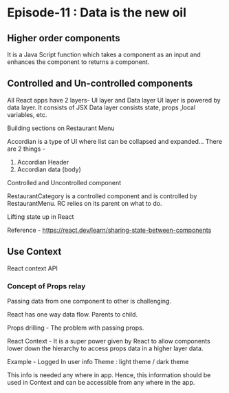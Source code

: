 # Episode-11 : Data is the new oil

## Higher order components

It is a Java Script function which takes a component as an input and enhances the component to returns a component. 

## Controlled and Un-controlled components

All React apps have 2 layers- UI layer and Data layer
UI layer is powered by data layer. It consists of JSX
Data layer consists state, props ,local variables, etc.

Building sections on Restaurant Menu 

Accordian is a type of UI where list can be collapsed and expanded...
There are 2 things - 
1. Accordian Header
2. Accordian data (body)

Controlled and Uncontrolled component

RestaurantCategory is a controlled component and is controlled by RestaurantMenu.
RC relies on its parent on what to do. 

Lifting state up in React 

Reference - https://react.dev/learn/sharing-state-between-components

## Use Context 

React context API

### Concept of Props relay

Passing data from one component to other is challenging.

React has one way data flow.
Parents to child. 

Props drilling - The problem with passing props.

React Context - It is a super power given by React to allow components lower down the hierarchy to
access props data in a higher layer data. 

Example - Logged In user info
Theme : light theme / dark theme 

This info is needed any where in app. Hence, this information should be used in Context
and can be accessible from any where in the app. 